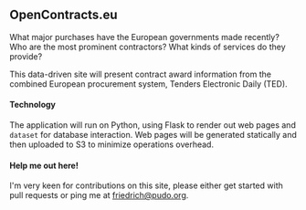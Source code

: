 ## OpenContracts.eu

What major purchases have the European governments made recently? Who
are the most prominent contractors? What kinds of services do they 
provide?

This data-driven site will present contract award information from the
combined European procurement system, Tenders Electronic Daily (TED).

#### Technology 

The application will run on Python, using Flask to render out web 
pages and ``dataset`` for database interaction. Web pages will be
generated statically and then uploaded to S3 to minimize operations 
overhead.

#### Help me out here!

I'm very keen for contributions on this site, please either get started
with pull requests or ping me at friedrich@pudo.org.

